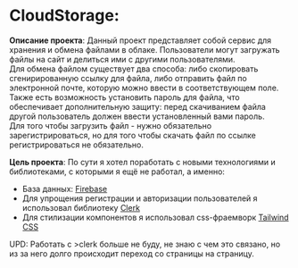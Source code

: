 
# CloudStorage:

**Описание проекта**: Данный проект представляет собой сервис для хранения и обмена файлами в облаке. Пользователи могут загружать файлы на сайт и делиться ими с другими пользователями.  
Для обмена файлом существует два способа: либо скопировать сгенирированную ссылку для файла, либо отправить файл по электронной почте, которую можно ввести в соответствующем поле.   
Также есть возможность установить пароль для файла, что обеспечивает дополнительную защиту: перед скачиванием файла другой пользователь должен ввести установленный вами пароль.  
Для того чтобы загрузить файл - нужно обязательно зарегистрироваться, но для того чтобы скачать файл по ссылке регистрироваться не обязательно.

**Цель проекта**: По сути я хотел поработать с новыми технологиями и библиотеками, с которыми я ещё не работал, а именно:
 


 - База данных: [Firebase](https://firebase.google.com/)
 - Для упрощения регистрации и авторизации пользователей я использовал библиотеку [Clerk](https://clerk.com/docs)
 - Для стилизации компонентов я использовал css-фраемворк [Tailwind CSS](https://tailwindcss.com/)

UPD: Работать с >clerk больше не буду, не знаю с чем это связано, но из за него долго происходит переход со страницы на страницу.
